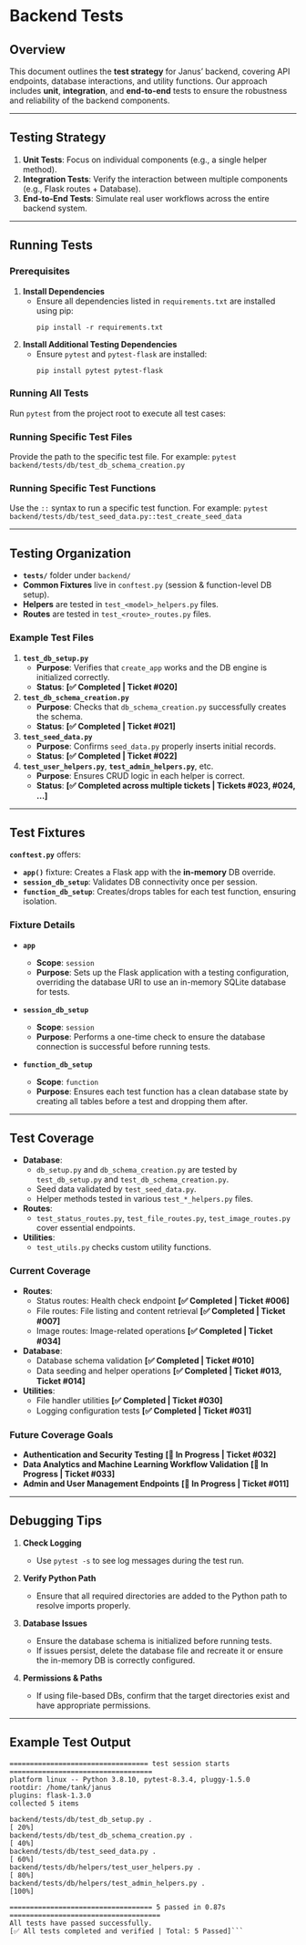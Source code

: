# Backend Tests

## Overview
This document outlines the **test strategy** for Janus’ backend, covering API endpoints, database interactions, and utility functions. Our approach includes **unit**, **integration**, and **end-to-end** tests to ensure the robustness and reliability of the backend components.

---

## Testing Strategy

1. **Unit Tests**: Focus on individual components (e.g., a single helper method).  
2. **Integration Tests**: Verify the interaction between multiple components (e.g., Flask routes + Database).  
3. **End-to-End Tests**: Simulate real user workflows across the entire backend system.  

---

## Running Tests

### Prerequisites
1. **Install Dependencies**  
   - Ensure all dependencies listed in `requirements.txt` are installed using pip:
     ```
     pip install -r requirements.txt
     ```
2. **Install Additional Testing Dependencies**  
   - Ensure `pytest` and `pytest-flask` are installed:
     ```
     pip install pytest pytest-flask
     ```

### Running All Tests
Run `pytest` from the project root to execute all test cases:


### Running Specific Test Files
Provide the path to the specific test file. For example:
`pytest backend/tests/db/test_db_schema_creation.py`


### Running Specific Test Functions
Use the `::` syntax to run a specific test function. For example:
`pytest backend/tests/db/test_seed_data.py::test_create_seed_data`


---

## Testing Organization

- **`tests/`** folder under `backend/`  
- **Common Fixtures** live in `conftest.py` (session & function-level DB setup).  
- **Helpers** are tested in `test_<model>_helpers.py` files.  
- **Routes** are tested in `test_<route>_routes.py` files.  

### Example Test Files
1. **`test_db_setup.py`**  
   - **Purpose**: Verifies that `create_app` works and the DB engine is initialized correctly.  
   - **Status**: **[✅ Completed | Ticket #020]**
2. **`test_db_schema_creation.py`**  
   - **Purpose**: Checks that `db_schema_creation.py` successfully creates the schema.  
   - **Status**: **[✅ Completed | Ticket #021]**
3. **`test_seed_data.py`**  
   - **Purpose**: Confirms `seed_data.py` properly inserts initial records.  
   - **Status**: **[✅ Completed | Ticket #022]**
4. **`test_user_helpers.py`**, **`test_admin_helpers.py`**, etc.  
   - **Purpose**: Ensures CRUD logic in each helper is correct.  
   - **Status**: **[✅ Completed across multiple tickets | Tickets #023, #024, ...]**

---

## Test Fixtures

**`conftest.py`** offers:
- **`app()`** fixture: Creates a Flask app with the **in-memory** DB override.  
- **`session_db_setup`**: Validates DB connectivity once per session.  
- **`function_db_setup`**: Creates/drops tables for each test function, ensuring isolation.

### Fixture Details
- **`app`**  
  - **Scope**: `session`  
  - **Purpose**: Sets up the Flask application with a testing configuration, overriding the database URI to use an in-memory SQLite database for tests.

- **`session_db_setup`**  
  - **Scope**: `session`  
  - **Purpose**: Performs a one-time check to ensure the database connection is successful before running tests.

- **`function_db_setup`**  
  - **Scope**: `function`  
  - **Purpose**: Ensures each test function has a clean database state by creating all tables before a test and dropping them after.

---

## Test Coverage

- **Database**:  
  - `db_setup.py` and `db_schema_creation.py` are tested by `test_db_setup.py` and `test_db_schema_creation.py`.  
  - Seed data validated by `test_seed_data.py`.  
  - Helper methods tested in various `test_*_helpers.py` files.  
- **Routes**:  
  - `test_status_routes.py`, `test_file_routes.py`, `test_image_routes.py` cover essential endpoints.  
- **Utilities**:  
  - `test_utils.py` checks custom utility functions.

### Current Coverage
- **Routes**:
  - Status routes: Health check endpoint **[✅ Completed | Ticket #006]**
  - File routes: File listing and content retrieval **[✅ Completed | Ticket #007]**
  - Image routes: Image-related operations **[✅ Completed | Ticket #034]**
- **Database**:
  - Database schema validation **[✅ Completed | Ticket #010]**
  - Data seeding and helper operations **[✅ Completed | Ticket #013, Ticket #014]**
- **Utilities**:
  - File handler utilities **[✅ Completed | Ticket #030]**
  - Logging configuration tests **[✅ Completed | Ticket #031]**

### Future Coverage Goals
- **Authentication and Security Testing** **[🚧 In Progress | Ticket #032]**
- **Data Analytics and Machine Learning Workflow Validation** **[🚧 In Progress | Ticket #033]**
- **Admin and User Management Endpoints** **[🚧 In Progress | Ticket #011]**

---

## Debugging Tips

1. **Check Logging**  
   - Use `pytest -s` to see log messages during the test run.

2. **Verify Python Path**  
   - Ensure that all required directories are added to the Python path to resolve imports properly.

3. **Database Issues**  
   - Ensure the database schema is initialized before running tests.
   - If issues persist, delete the database file and recreate it or ensure the in-memory DB is correctly configured.

4. **Permissions & Paths**  
   - If using file-based DBs, confirm that the target directories exist and have appropriate permissions.

---

## Example Test Output

```plaintext
================================== test session starts ===================================
platform linux -- Python 3.8.10, pytest-8.3.4, pluggy-1.5.0
rootdir: /home/tank/janus
plugins: flask-1.3.0
collected 5 items

backend/tests/db/test_db_setup.py .                                               [ 20%]
backend/tests/db/test_db_schema_creation.py .                                     [ 40%]
backend/tests/db/test_seed_data.py .                                              [ 60%]
backend/tests/db/helpers/test_user_helpers.py .                                   [ 80%]
backend/tests/db/helpers/test_admin_helpers.py .                                  [100%]

=================================== 5 passed in 0.87s =====================================
All tests have passed successfully.
[✅ All tests completed and verified | Total: 5 Passed]```